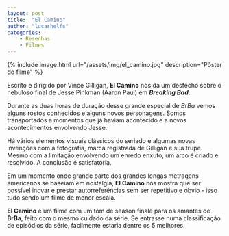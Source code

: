 ```yaml
---
layout: post
title:  "El Camino"
author: "lucashelfs"
categories: 
    - Resenhas
    - Filmes
---
```


{% include image.html url="/assets/img/el_camino.jpg" description="Pôster do filme" %}

Escrito e dirigido por Vince Gilligan, **El Camino** nos dá um desfecho sobre o nebuloso final de Jesse Pinkman (Aaron Paul) em _**Breaking Bad**_.

Durante as duas horas de duração desse grande especial de *BrBa* vemos alguns rostos conhecidos e alguns novos personagens. Somos transportados a momentos que já haviam acontecido e a novos acontecimentos envolvendo Jesse.

Há vários elementos visuais clássicos do seriado e algumas novas invenções com a fotografia, marca registrada de Gilligan e sua trupe. Mesmo com a limitação envolvendo um enredo enxuto, um arco é criado e resolvido. A conclusão é satisfatória.

Em um momento onde grande parte dos grandes longas metragens americanos se baseiam em nostalgia, **El Camino** nos mostra que ser possível inovar e prestar autorreferências sem ser repetitivo e óbvio - isso tudo sendo um filme de menor escala.

**El Camino** é um filme com um tom de season finale para os amantes de **BrBa**, feito com o mesmo cuidado da série. Se entrasse numa classificação de episódios da série, facilmente estaria dentre os 5 melhores. 
